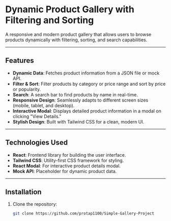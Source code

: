 # Dynamic Product Gallery with Filtering and Sorting

A responsive and modern product gallery that allows users to browse products dynamically with filtering, sorting, and search capabilities.

---

## Features

- **Dynamic Data**: Fetches product information from a JSON file or mock API.
- **Filter & Sort**: Filter products by category or price range and sort by price or popularity.
- **Search**: A search bar to find products by name in real-time.
- **Responsive Design**: Seamlessly adapts to different screen sizes (mobile, tablet, and desktop).
- **Interactive Modal**: Displays detailed product information in a modal on clicking "View Details."
- **Stylish Design**: Built with Tailwind CSS for a clean, modern UI.

---

## Technologies Used

- **React**: Frontend library for building the user interface.
- **Tailwind CSS**: Utility-first CSS framework for styling.
- **React Modal**: For interactive product details modal.
- **Mock API**: Placeholder for dynamic product data.

---

## Installation

1. Clone the repository:
   ```bash
   git clone https://github.com/protap1100/Simple-Gallery-Project
